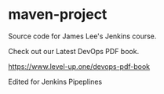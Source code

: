 # maven-project
Source code for James Lee's Jenkins course.

Check out our Latest DevOps PDF book.

https://www.level-up.one/devops-pdf-book


Edited for Jenkins Pipeplines

